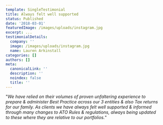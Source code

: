 ```yaml
---
template: SingleTestimonial
title: Always felt well supported
status: Published
date: '2018-03-01'
featuredImage: /images/uploads/instagram.jpg
excerpt: ...
testimonialDetails:
  company: ''
  image: /images/uploads/instagram.jpg
  name: Lauren Arkinstall
categories: []
authors: []
meta:
  canonicalLink: ''
  description: ''
  noindex: false
  title: ''
---
```

"_We have relied on their volumes of proven unfaltering experience to prepare & administer Best Practice across our 3 entities & also Tax returns for our family. As clients we have always felt well supported & informed through many changes to ATO Rules & regulations, always being updated to these where they are relative to our portfolios._"

